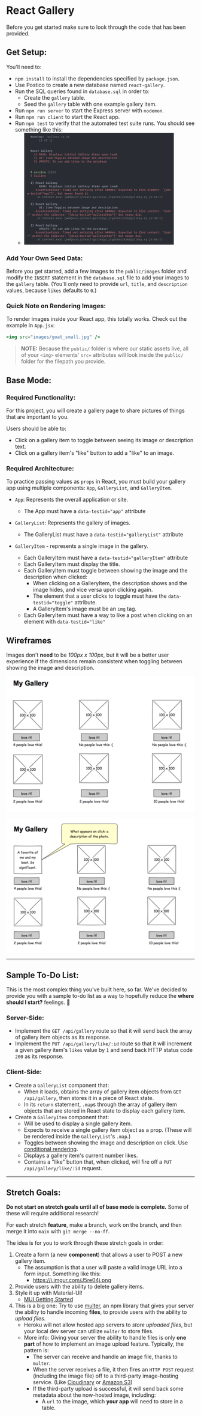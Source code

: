 # React Gallery

Before you get started make sure to look through the code that has been provided.

## Get Setup:

You'll need to:

- `npm install` to install the dependencies specified by `package.json`.
- Use Postico to create a new database named `react-gallery`.
- Run the SQL queries found in `database.sql` in order to:
  - Create the `gallery` table.
  - Seed the `gallery` table with one example gallery item.
- Run `npm run server` to start the Express server with `nodemon`.
- Run `npm run client` to start the React app.
- Run `npm test` to verify that the automated test suite runs. You should see something like this:
  - <img src="instructions_images/test-run.png" width="400px">

### Add Your Own Seed Data:

Before you get started, add a few images to the `public/images` folder and modify the `INSERT` statement in the `database.sql` file to add your images to the `gallery` table. (You'll only need to provide `url`, `title`, and `description` values, because `likes` defaults to `0`.)

### Quick Note on Rendering Images:

To render images inside your React app, this totally works. Check out the example in `App.jsx`:

```jsx
<img src="images/goat_small.jpg" />
```

> **NOTE:** Because the `public/` folder is where our static assets live, all of your `<img>` elements' `src=` attributes will look inside the `public/` folder for the filepath you provide.

## Base Mode:

### Required Functionality:

For this project, you will create a gallery page to share pictures of things that are important to you.

Users should be able to:

- Click on a gallery item to toggle between seeing its image or description text.
- Click on a gallery item's "like" button to add a "like" to an image.

### Required Architecture:

To practice passing values as `props` in React, you must build your gallery app using multiple components: `App`, `GalleryList`, and `GalleryItem`.

- `App`: Represents the overall application or site.

  - The App must have a `data-testid="app"` attribute

- `GalleryList`: Represents the gallery of images.

  - The GalleryList must have a `data-testid="galleryList"` attribute

- `GalleryItem` - represents a single image in the gallery.
  - Each GalleryItem must have a `data-testid="galleryItem"` attribute
  - Each GalleryItem must display the title.
  - Each GalleryItem must toggle between showing the image and the description when clicked:
    - When clicking on a GalleryItem, the description shows and the image hides, and vice versa upon clicking again.
    - The element that a user clicks to toggle must have the `data-testid="toggle"` attribute.
    - A GalleryItem's image must be an `img` tag.
  - Each GalleryItem must have a way to like a post when clicking on an element with `data-testid="like"`

## Wireframes

Images don't **need** to be _100px x 100px_, but it will be a better user experience if the dimensions remain consistent when toggling between showing the image and description.

![mockup one](instructions_images/first-mockup.png)

![mockup two](instructions_images/second-mockup.png)

---

## Sample To-Do List:

This is the most complex thing you've built here, so far. We've decided to provide you with a sample to-do list as a way to hopefully reduce the **where should I start?** feelings. 🙂

### Server-Side:

- Implement the `GET /api/gallery` route so that it will send back the array of gallery item objects as its response.
- Implement the `PUT /api/gallery/like/:id` route so that it will increment a given gallery item's `likes` value by `1` and send back HTTP status code `200` as its response.

### Client-Side:

- Create a `GalleryList` component that:
  - When it loads, obtains the array of gallery item objects from `GET /api/gallery`, then stores it in a piece of React state.
  - In its `return` statement, `.map`s through the array of gallery item objects that are stored in React state to display each gallery item.
- Create a `GalleryItem` component that:
  - Will be used to display a single gallery item.
  - Expects to receive a single gallery item object as a prop. (These will be rendered inside the `GalleryList`'s `.map`.)
  - Toggles between showing the image and description on click. Use [conditional rendering](https://react.dev/learn/conditional-rendering).
  - Displays a gallery item's current number likes.
  - Contains a "like" button that, when clicked, will fire off a `PUT /api/gallery/like/:id` request.

---

## Stretch Goals:

**Do not start on stretch goals until all of base mode is complete.** Some of these will require additional research!

For each stretch **feature**, make a branch, work on the branch, and then merge it into `main` with `git merge --no-ff`.

The idea is for you to work through these stretch goals in order:

1.  Create a form (a new **component**) that allows a user to POST a new gallery item.
    - The assumption is that a user will paste a valid image URL into a form input. Something like this:
      - https://i.imgur.com/J5re04j.png
2.  Provide users with the ability to delete gallery items.
3.  Style it up with Material-UI!
    - [MUI Getting Started](https://mui.com/material-ui/getting-started/)
4.  This is a big one: Try to use [multer](https://github.com/expressjs/multer), an npm library that gives your server the ability to handle incoming **files**, to provide users with the ability to _upload files_.
    - Heroku will not allow hosted app servers to _store uploaded files_, but your local dev server can utilize `multer` to store files.
    - More info: Giving your server the ability to handle files is only **one part** of how to implement an image upload feature. Typically, the pattern is:
      - The server can receive and handle an image file, thanks to `multer`.
      - When the server receives a file, it then fires an `HTTP POST` request (including the image file) off to a third-party image-hosting service. (Like [Cloudinary](https://cloudinary.com/documentation/image_upload_api_reference) or [Amazon S3](https://docs.aws.amazon.com/AmazonS3/latest/userguide/Welcome.html))
      - If the third-party upload is successful, it will send back some metadata about the now-hosted image, including:
        - A `url` to the image, which **your app** will need to store in a table.
